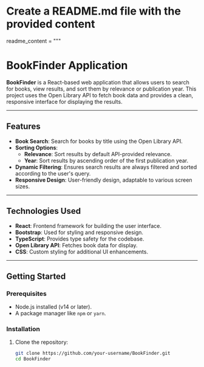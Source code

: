 # Create a README.md file with the provided content

readme_content = """
# BookFinder Application

**BookFinder** is a React-based web application that allows users to search for books, view results, and sort them by relevance or publication year. This project uses the Open Library API to fetch book data and provides a clean, responsive interface for displaying the results.

---

## Features

- **Book Search**: Search for books by title using the Open Library API.
- **Sorting Options**:
  - **Relevance**: Sort results by default API-provided relevance.
  - **Year**: Sort results by ascending order of the first publication year.
- **Dynamic Filtering**: Ensures search results are always filtered and sorted according to the user's query.
- **Responsive Design**: User-friendly design, adaptable to various screen sizes.

---

## Technologies Used

- **React**: Frontend framework for building the user interface.
- **Bootstrap**: Used for styling and responsive design.
- **TypeScript**: Provides type safety for the codebase.
- **Open Library API**: Fetches book data for display.
- **CSS**: Custom styling for additional UI enhancements.

---

## Getting Started

### Prerequisites

- Node.js installed (v14 or later).
- A package manager like `npm` or `yarn`.

### Installation

1. Clone the repository:
   ```bash
   git clone https://github.com/your-username/BookFinder.git
   cd BookFinder
